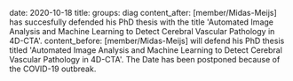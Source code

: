 date: 2020-10-18
title:
groups: diag
content_after: [member/Midas-Meijs] has succesfully defended his PhD thesis with the title 'Automated Image Analysis and Machine Learning to Detect Cerebral Vascular Pathology in 4D-CTA'.
content_before: [member/Midas-Meijs] will defend his PhD thesis titled 'Automated Image Analysis and Machine Learning to Detect Cerebral Vascular Pathology in 4D-CTA'. The Date has been postponed because of the COVID-19 outbreak.
